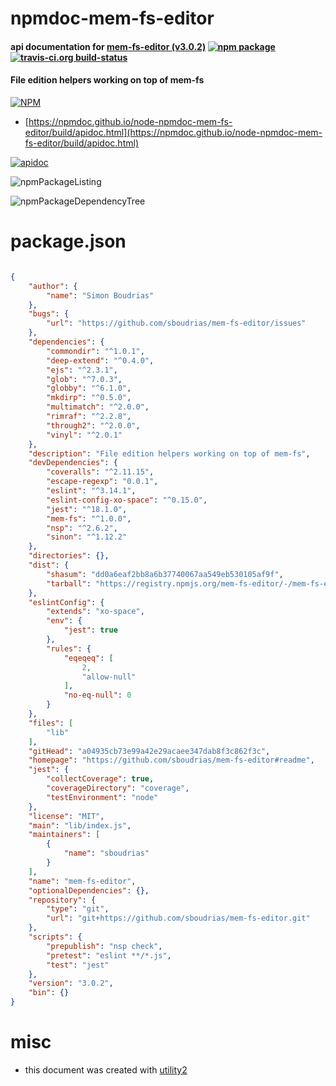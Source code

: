 # npmdoc-mem-fs-editor

#### api documentation for  [mem-fs-editor (v3.0.2)](https://github.com/sboudrias/mem-fs-editor#readme)  [![npm package](https://img.shields.io/npm/v/npmdoc-mem-fs-editor.svg?style=flat-square)](https://www.npmjs.org/package/npmdoc-mem-fs-editor) [![travis-ci.org build-status](https://api.travis-ci.org/npmdoc/node-npmdoc-mem-fs-editor.svg)](https://travis-ci.org/npmdoc/node-npmdoc-mem-fs-editor)

#### File edition helpers working on top of mem-fs

[![NPM](https://nodei.co/npm/mem-fs-editor.png?downloads=true&downloadRank=true&stars=true)](https://www.npmjs.com/package/mem-fs-editor)

- [https://npmdoc.github.io/node-npmdoc-mem-fs-editor/build/apidoc.html](https://npmdoc.github.io/node-npmdoc-mem-fs-editor/build/apidoc.html)

[![apidoc](https://npmdoc.github.io/node-npmdoc-mem-fs-editor/build/screenCapture.buildCi.browser.%252Ftmp%252Fbuild%252Fapidoc.html.png)](https://npmdoc.github.io/node-npmdoc-mem-fs-editor/build/apidoc.html)

![npmPackageListing](https://npmdoc.github.io/node-npmdoc-mem-fs-editor/build/screenCapture.npmPackageListing.svg)

![npmPackageDependencyTree](https://npmdoc.github.io/node-npmdoc-mem-fs-editor/build/screenCapture.npmPackageDependencyTree.svg)



# package.json

```json

{
    "author": {
        "name": "Simon Boudrias"
    },
    "bugs": {
        "url": "https://github.com/sboudrias/mem-fs-editor/issues"
    },
    "dependencies": {
        "commondir": "^1.0.1",
        "deep-extend": "^0.4.0",
        "ejs": "^2.3.1",
        "glob": "^7.0.3",
        "globby": "^6.1.0",
        "mkdirp": "^0.5.0",
        "multimatch": "^2.0.0",
        "rimraf": "^2.2.8",
        "through2": "^2.0.0",
        "vinyl": "^2.0.1"
    },
    "description": "File edition helpers working on top of mem-fs",
    "devDependencies": {
        "coveralls": "^2.11.15",
        "escape-regexp": "0.0.1",
        "eslint": "^3.14.1",
        "eslint-config-xo-space": "^0.15.0",
        "jest": "^18.1.0",
        "mem-fs": "^1.0.0",
        "nsp": "^2.6.2",
        "sinon": "^1.12.2"
    },
    "directories": {},
    "dist": {
        "shasum": "dd0a6eaf2bb8a6b37740067aa549eb530105af9f",
        "tarball": "https://registry.npmjs.org/mem-fs-editor/-/mem-fs-editor-3.0.2.tgz"
    },
    "eslintConfig": {
        "extends": "xo-space",
        "env": {
            "jest": true
        },
        "rules": {
            "eqeqeq": [
                2,
                "allow-null"
            ],
            "no-eq-null": 0
        }
    },
    "files": [
        "lib"
    ],
    "gitHead": "a04935cb73e99a42e29acaee347dab8f3c862f3c",
    "homepage": "https://github.com/sboudrias/mem-fs-editor#readme",
    "jest": {
        "collectCoverage": true,
        "coverageDirectory": "coverage",
        "testEnvironment": "node"
    },
    "license": "MIT",
    "main": "lib/index.js",
    "maintainers": [
        {
            "name": "sboudrias"
        }
    ],
    "name": "mem-fs-editor",
    "optionalDependencies": {},
    "repository": {
        "type": "git",
        "url": "git+https://github.com/sboudrias/mem-fs-editor.git"
    },
    "scripts": {
        "prepublish": "nsp check",
        "pretest": "eslint **/*.js",
        "test": "jest"
    },
    "version": "3.0.2",
    "bin": {}
}
```



# misc
- this document was created with [utility2](https://github.com/kaizhu256/node-utility2)
